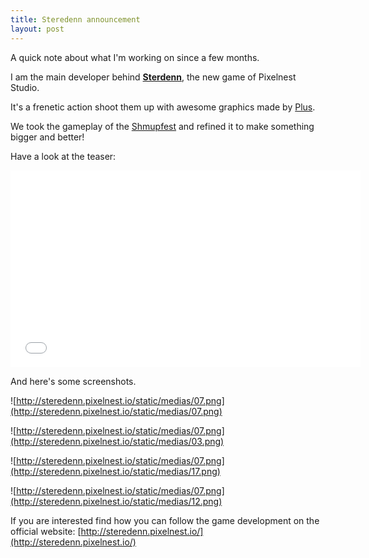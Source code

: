 ```yaml
---
title: Steredenn announcement
layout: post
---
```


A quick note about what I'm working on since a few months.

I am the main developer behind **[Sterdenn](http://steredenn.pixelnest.io/)**, the new game of Pixelnest Studio.

It's a frenetic action shoot them up with awesome graphics made by [Plus](http://pluspixels.tumblr.com).

We took the gameplay of the [Shmupfest](http://shmupfest.stunfest.fr) and refined it to make something bigger and better! 

Have a look at the teaser:

<iframe width="560" height="315" src="//www.youtube.com/embed/ydeg_N86gBw" frameborder="0" allowfullscreen></iframe>

And here's some screenshots.

![http://steredenn.pixelnest.io/static/medias/07.png](http://steredenn.pixelnest.io/static/medias/07.png)

![http://steredenn.pixelnest.io/static/medias/07.png](http://steredenn.pixelnest.io/static/medias/03.png)

![http://steredenn.pixelnest.io/static/medias/07.png](http://steredenn.pixelnest.io/static/medias/17.png)

![http://steredenn.pixelnest.io/static/medias/07.png](http://steredenn.pixelnest.io/static/medias/12.png)

If you are interested find how you can follow the game development on the official website: [http://steredenn.pixelnest.io/](http://steredenn.pixelnest.io/)

